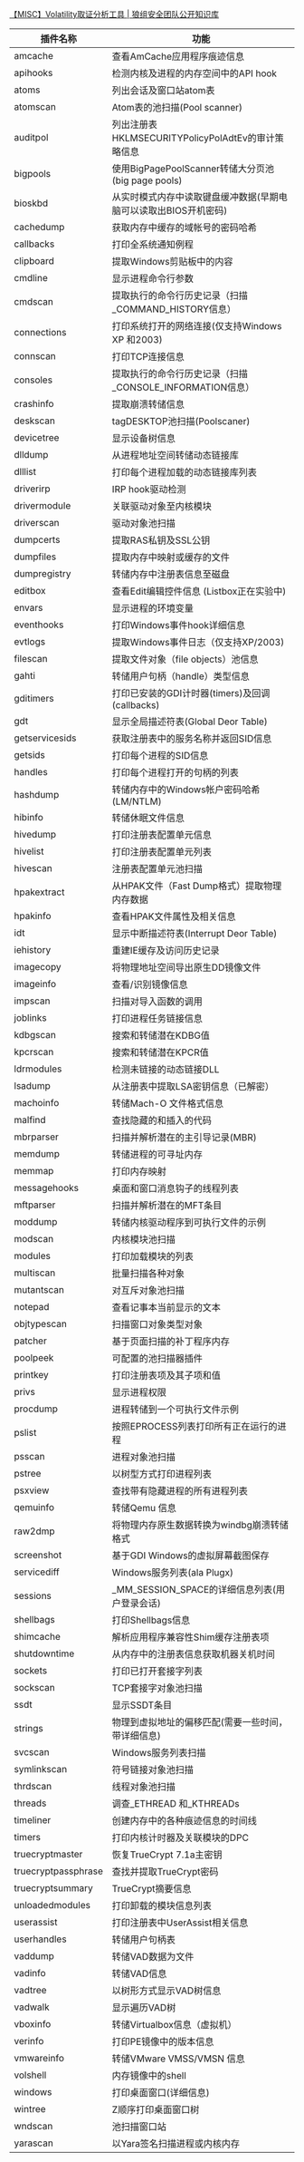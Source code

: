 [【MISC】Volatility取证分析工具 | 狼组安全团队公开知识库](https://wiki.wgpsec.org/knowledge/ctf/Volatility.html)

| **插件名称** | **功能** |
| --- | --- |
| amcache | 查看AmCache应用程序痕迹信息 |
| apihooks | 检测内核及进程的内存空间中的API hook |
| atoms | 列出会话及窗口站atom表 |
| atomscan | Atom表的池扫描(Pool scanner) |
| auditpol | 列出注册表HKLMSECURITYPolicyPolAdtEv的审计策略信息 |
| bigpools | 使用BigPagePoolScanner转储大分页池(big page pools) |
| bioskbd | 从实时模式内存中读取键盘缓冲数据(早期电脑可以读取出BIOS开机密码) |
| cachedump | 获取内存中缓存的域帐号的密码哈希 |
| callbacks | 打印全系统通知例程 |
| clipboard | 提取Windows剪贴板中的内容 |
| cmdline | 显示进程命令行参数 |
| cmdscan | 提取执行的命令行历史记录（扫描_COMMAND_HISTORY信息） |
| connections | 打印系统打开的网络连接(仅支持Windows XP 和2003) |
| connscan | 打印TCP连接信息 |
| consoles | 提取执行的命令行历史记录（扫描_CONSOLE_INFORMATION信息） |
| crashinfo | 提取崩溃转储信息 |
| deskscan | tagDESKTOP池扫描(Poolscaner) |
| devicetree | 显示设备树信息 |
| dlldump | 从进程地址空间转储动态链接库 |
| dlllist | 打印每个进程加载的动态链接库列表 |
| driverirp | IRP hook驱动检测 |
| drivermodule | 关联驱动对象至内核模块 |
| driverscan | 驱动对象池扫描 |
| dumpcerts | 提取RAS私钥及SSL公钥 |
| dumpfiles | 提取内存中映射或缓存的文件 |
| dumpregistry | 转储内存中注册表信息至磁盘 |
| editbox | 查看Edit编辑控件信息 (Listbox正在实验中) |
| envars | 显示进程的环境变量 |
| eventhooks | 打印Windows事件hook详细信息 |
| evtlogs | 提取Windows事件日志（仅支持XP/2003) |
| filescan | 提取文件对象（file objects）池信息 |
| gahti | 转储用户句柄（handle）类型信息 |
| gditimers | 打印已安装的GDI计时器(timers)及回调(callbacks) |
| gdt | 显示全局描述符表(Global Deor Table) |
| getservicesids | 获取注册表中的服务名称并返回SID信息 |
| getsids | 打印每个进程的SID信息 |
| handles | 打印每个进程打开的句柄的列表 |
| hashdump | 转储内存中的Windows帐户密码哈希(LM/NTLM) |
| hibinfo | 转储休眠文件信息 |
| hivedump | 打印注册表配置单元信息 |
| hivelist | 打印注册表配置单元列表 |
| hivescan | 注册表配置单元池扫描 |
| hpakextract | 从HPAK文件（Fast Dump格式）提取物理内存数据 |
| hpakinfo | 查看HPAK文件属性及相关信息 |
| idt | 显示中断描述符表(Interrupt Deor Table) |
| iehistory | 重建IE缓存及访问历史记录 |
| imagecopy | 将物理地址空间导出原生DD镜像文件 |
| imageinfo | 查看/识别镜像信息 |
| impscan | 扫描对导入函数的调用 |
| joblinks | 打印进程任务链接信息 |
| kdbgscan | 搜索和转储潜在KDBG值 |
| kpcrscan | 搜索和转储潜在KPCR值 |
| ldrmodules | 检测未链接的动态链接DLL |
| lsadump | 从注册表中提取LSA密钥信息（已解密） |
| machoinfo | 转储Mach-O 文件格式信息 |
| malfind | 查找隐藏的和插入的代码 |
| mbrparser | 扫描并解析潜在的主引导记录(MBR) |
| memdump | 转储进程的可寻址内存 |
| memmap | 打印内存映射 |
| messagehooks | 桌面和窗口消息钩子的线程列表 |
| mftparser | 扫描并解析潜在的MFT条目 |
| moddump | 转储内核驱动程序到可执行文件的示例 |
| modscan | 内核模块池扫描 |
| modules | 打印加载模块的列表 |
| multiscan | 批量扫描各种对象 |
| mutantscan | 对互斥对象池扫描 |
| notepad | 查看记事本当前显示的文本 |
| objtypescan | 扫描窗口对象类型对象 |
| patcher | 基于页面扫描的补丁程序内存 |
| poolpeek | 可配置的池扫描器插件 |
| printkey | 打印注册表项及其子项和值 |
| privs | 显示进程权限 |
| procdump | 进程转储到一个可执行文件示例 |
| pslist | 按照EPROCESS列表打印所有正在运行的进程 |
| psscan | 进程对象池扫描 |
| pstree | 以树型方式打印进程列表 |
| psxview | 查找带有隐藏进程的所有进程列表 |
| qemuinfo | 转储Qemu 信息 |
| raw2dmp | 将物理内存原生数据转换为windbg崩溃转储格式 |
| screenshot | 基于GDI Windows的虚拟屏幕截图保存 |
| servicediff | Windows服务列表(ala Plugx) |
| sessions | _MM_SESSION_SPACE的详细信息列表(用户登录会话) |
| shellbags | 打印Shellbags信息 |
| shimcache | 解析应用程序兼容性Shim缓存注册表项 |
| shutdowntime | 从内存中的注册表信息获取机器关机时间 |
| sockets | 打印已打开套接字列表 |
| sockscan | TCP套接字对象池扫描 |
| ssdt | 显示SSDT条目 |
| strings | 物理到虚拟地址的偏移匹配(需要一些时间，带详细信息) |
| svcscan | Windows服务列表扫描 |
| symlinkscan | 符号链接对象池扫描 |
| thrdscan | 线程对象池扫描 |
| threads | 调查_ETHREAD 和_KTHREADs |
| timeliner | 创建内存中的各种痕迹信息的时间线 |
| timers | 打印内核计时器及关联模块的DPC |
| truecryptmaster | 恢复TrueCrypt 7.1a主密钥 |
| truecryptpassphrase | 查找并提取TrueCrypt密码 |
| truecryptsummary | TrueCrypt摘要信息 |
| unloadedmodules | 打印卸载的模块信息列表 |
| userassist | 打印注册表中UserAssist相关信息 |
| userhandles | 转储用户句柄表 |
| vaddump | 转储VAD数据为文件 |
| vadinfo | 转储VAD信息 |
| vadtree | 以树形方式显示VAD树信息 |
| vadwalk | 显示遍历VAD树 |
| vboxinfo | 转储Virtualbox信息（虚拟机） |
| verinfo | 打印PE镜像中的版本信息 |
| vmwareinfo | 转储VMware VMSS/VMSN 信息 |
| volshell | 内存镜像中的shell |
| windows | 打印桌面窗口(详细信息) |
| wintree | Z顺序打印桌面窗口树 |
| wndscan | 池扫描窗口站 |
| yarascan | 以Yara签名扫描进程或内核内存 |


